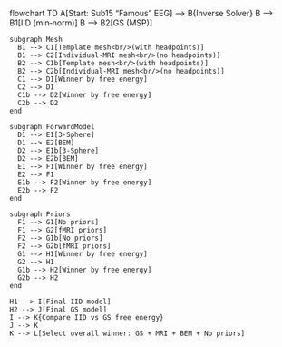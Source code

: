 flowchart TD
    A[Start: Sub15 “Famous” EEG] --> B{Inverse Solver}
    B --> B1[IID (min‐norm)]
    B --> B2[GS (MSP)]
    
    subgraph Mesh
      B1 --> C1[Template mesh<br/>(with headpoints)]
      B1 --> C2[Individual‐MRI mesh<br/>(no headpoints)]
      B2 --> C1b[Template mesh<br/>(with headpoints)]
      B2 --> C2b[Individual‐MRI mesh<br/>(no headpoints)]
      C1 --> D1[Winner by free energy]
      C2 --> D1
      C1b --> D2[Winner by free energy]
      C2b --> D2
    end

    subgraph ForwardModel
      D1 --> E1[3‐Sphere]
      D1 --> E2[BEM]
      D2 --> E1b[3‐Sphere]
      D2 --> E2b[BEM]
      E1 --> F1[Winner by free energy]
      E2 --> F1
      E1b --> F2[Winner by free energy]
      E2b --> F2
    end

    subgraph Priors
      F1 --> G1[No priors]
      F1 --> G2[fMRI priors]
      F2 --> G1b[No priors]
      F2 --> G2b[fMRI priors]
      G1 --> H1[Winner by free energy]
      G2 --> H1
      G1b --> H2[Winner by free energy]
      G2b --> H2
    end

    H1 --> I[Final IID model]
    H2 --> J[Final GS model]
    I --> K{Compare IID vs GS free energy}
    J --> K
    K --> L[Select overall winner: GS + MRI + BEM + No priors]
